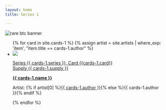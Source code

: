 ```yaml
---
layout: home
title: Series 1

---
```

<img src="https://bafybeiaelbcwjlihme66n23jfbw4j2vcgmzqg6nt2oql2xd3a5mf72vpsu.ipfs.nftstorage.link/" alt="rare btc banner" max-width="100%" height="auto">
<ul class="assets">
{% for card in site.cards-1 %}
{% assign artist = site.artists | where_exp: 'item', "item.title == cards-1.author" %}
  <li>
    <img src="{% if cards-1.image != null and cards-1.image != '' %}{{ cards-1.image }}{% else %}{{'assets/placeholder.png' | relative_url}}{% endif %}">
    <a href="card/{{ cards-1.name | downcase }}">
      <p class="small">Series {{ cards-1.series }}, Card {{cards-1.card}}<br> Supply {{ cards-1.supply }}</p> 
         <b>{{ cards-1.name }}</b>
    </a>    
    <p class="small">Artist: {% if artist[0] %}<a href="{{ artist[0].url | relative_url }}">{{ cards-1.author }}</a>{% else %}{{ cards-1.author }}{% endif %}</p>
  </li>
{% endfor %}
</ul>
